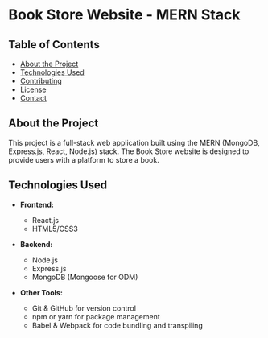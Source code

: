 # Book Store Website - MERN Stack

## Table of Contents
- [About the Project](#about-the-project)
- [Technologies Used](#technologies-used)
- [Contributing](#contributing)
- [License](#license)
- [Contact](#contact)

## About the Project

This project is a full-stack web application built using the MERN (MongoDB, Express.js, React, Node.js) stack. The Book Store website is designed to provide users with a platform to store a book.

## Technologies Used

- **Frontend:**
  - React.js
  - HTML5/CSS3

- **Backend:**
  - Node.js
  - Express.js
  - MongoDB (Mongoose for ODM)

- **Other Tools:**
  - Git & GitHub for version control
  - npm or yarn for package management
  - Babel & Webpack for code bundling and transpiling
